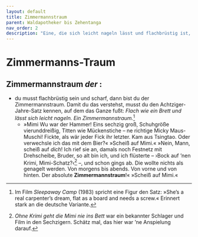 ```yaml
---
layout: default
title: Zimmermannstraum
parent: Waldapotheker bis Zehentanga
nav_order: 2
description: "Eine, die sich leicht nageln lässt und flachbrüstig ist, ist ein Zimmermannstraum."
---
```


# Zimmermanns-Traum

## Zimmermannstraum _der_ :

- du musst flachbrüstig sein und scharf, dann bist du der Zimmermannstraum. Damit du das verstehst, musst du den Achtziger-Jahre-Satz kennen, auf dem das Ganze fußt: _Flach wie ein Brett und lässt sich leicht nageln. Ein Zimmermannstraum._[^1]
  - »Mimi Wu war der Hammer! Eins sechzig groß, Schuhgröße vierunddreißig, Titten wie Mückenstiche – ne richtige Micky Maus-Muschi! Fickte, als wär jeder Fick ihr letzter. Kam aus Tsingtao. Oder verwechsle ich das mit dem Bier?« »Scheiß auf Mimi.« »Nein, Mann, scheiß auf _dich_! Ich rief sie an, damals noch Festnetz mit Drehscheibe, Bruder, so alt bin ich, und ich flüsterte – ›Bock auf ’nen Krimi, Mimi-Schatz?‹[^2] –, und schon gings ab. Die wollte nichts als genagelt werden. Von morgens bis abends. Von vorne und von hinten. Der absolute **Zimmermannstraum**!« »Scheiß auf Mimi.«


[^1]: Im Film _Sleepaway Camp_ (1983) spricht eine Figur den Satz: »She’s a real carpenter’s dream, flat as a board and needs a screw.« Erinnert stark an die deutsche Variante.
[^2]: _Ohne Krimi geht die Mimi nie ins Bett_ war ein bekannter Schlager und Film in den Sechzigern. Schätz mal, das hier war ’ne Anspielung darauf.
